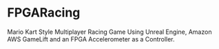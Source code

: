 # FPGARacing
 Mario Kart Style Multiplayer Racing Game Using Unreal Engine, Amazon AWS GameLift and an FPGA Accelerometer as a Controller.
